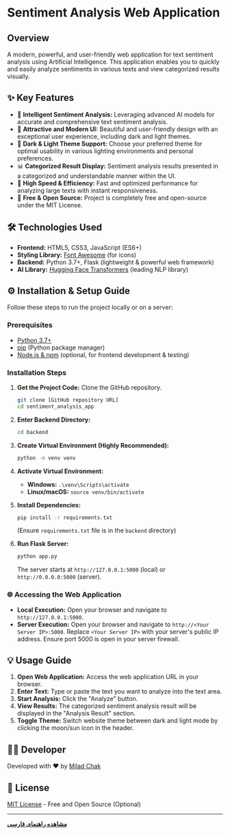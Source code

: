 # Sentiment Analysis Web Application

## Overview

A modern, powerful, and user-friendly web application for text sentiment analysis using Artificial Intelligence. This application enables you to quickly and easily analyze sentiments in various texts and view categorized results visually.


## ✨ Key Features

*   🧠 **Intelligent Sentiment Analysis:** Leveraging advanced AI models for accurate and comprehensive text sentiment analysis.
*   🎨 **Attractive and Modern UI:** Beautiful and user-friendly design with an exceptional user experience, including dark and light themes.
*   🌙 **Dark & Light Theme Support:** Choose your preferred theme for optimal usability in various lighting environments and personal preferences.
*   📊 **Categorized Result Display:** Sentiment analysis results presented in a categorized and understandable manner within the UI.
*   🚀 **High Speed & Efficiency:** Fast and optimized performance for analyzing large texts with instant responsiveness.
*   💯 **Free & Open Source:**  Project is completely free and open-source under the MIT License.

## 🛠️ Technologies Used

*   **Frontend:** HTML5, CSS3, JavaScript (ES6+)
*   **Styling Library:** [Font Awesome](https://fontawesome.com/) (for icons)
*   **Backend:** Python 3.7+, Flask (lightweight & powerful web framework)
*   **AI Library:** [Hugging Face Transformers](https://huggingface.co/transformers/) (leading NLP library)

## ⚙️ Installation & Setup Guide

Follow these steps to run the project locally or on a server:

### Prerequisites

*   [Python 3.7+](https://www.python.org/downloads/)
*   [pip](https://pip.pypa.io/en/stable/installation/) (Python package manager)
*   [Node.js & npm](https://nodejs.org/) (optional, for frontend development & testing)

### Installation Steps

1.  **Get the Project Code:** Clone the GitHub repository.

    ```bash
    git clone [GitHub repository URL]
    cd sentiment_analysis_app
    ```

2.  **Enter Backend Directory:**

    ```bash
    cd backend
    ```

3.  **Create Virtual Environment (Highly Recommended):**

    ```bash
    python -m venv venv
    ```

4.  **Activate Virtual Environment:**

    *   **Windows:** `.\venv\Scripts\activate`
    *   **Linux/macOS:** `source venv/bin/activate`

5.  **Install Dependencies:**

    ```bash
    pip install -r requirements.txt
    ```

    (Ensure `requirements.txt` file is in the `backend` directory)

6.  **Run Flask Server:**

    ```bash
    python app.py
    ```

    The server starts at `http://127.0.0.1:5000` (local) or `http://0.0.0.0:5000` (server).

### 🌐 Accessing the Web Application

*   **Local Execution:** Open your browser and navigate to `http://127.0.0.1:5000`.
*   **Server Execution:** Open your browser and navigate to `http://<Your Server IP>:5000`. Replace `<Your Server IP>` with your server's public IP address. Ensure port 5000 is open in your server firewall.

## 💡 Usage Guide

1.  **Open Web Application:** Access the web application URL in your browser.
2.  **Enter Text:** Type or paste the text you want to analyze into the text area.
3.  **Start Analysis:** Click the "Analyze" button.
4.  **View Results:** The categorized sentiment analysis result will be displayed in the "Analysis Result" section.
5.  **Toggle Theme:** Switch website theme between dark and light mode by clicking the moon/sun icon in the header.

## 🧑‍💻 Developer

Developed with ❤️ by [Milad Chak](https://github.com/miladchak)

## 📝 License

[MIT License](LICENSE) - Free and Open Source (Optional)

---

**[مشاهده راهنمای فارسی](README.fa_IR.md)**